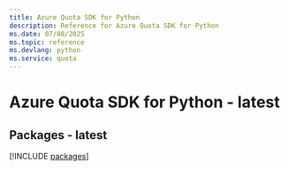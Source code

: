 ```yaml
---
title: Azure Quota SDK for Python
description: Reference for Azure Quota SDK for Python
ms.date: 07/08/2025
ms.topic: reference
ms.devlang: python
ms.service: quota
---
```

# Azure Quota SDK for Python - latest
## Packages - latest
[!INCLUDE [packages](quota-index.md)]